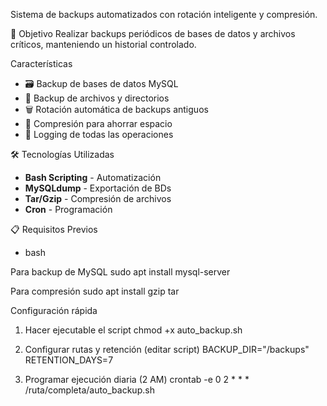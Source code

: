 Sistema de backups automatizados con rotación inteligente y compresión.

🎯 Objetivo
Realizar backups periódicos de bases de datos y archivos críticos, manteniendo un historial controlado.

Características
- 🗃️ Backup de bases de datos MySQL
- 📁 Backup de archivos y directorios
- 🗑️ Rotación automática de backups antiguos
- 🔐 Compresión para ahorrar espacio
- 📝 Logging de todas las operaciones

🛠️ Tecnologías Utilizadas
- **Bash Scripting** - Automatización
- **MySQLdump** - Exportación de BDs
- **Tar/Gzip** - Compresión de archivos
- **Cron** - Programación

📋 Requisitos Previos
- bash

Para backup de MySQL
sudo apt install mysql-server

Para compresión
sudo apt install gzip tar

Configuración rápida
1. Hacer ejecutable el script
chmod +x auto_backup.sh

2. Configurar rutas y retención (editar script)
BACKUP_DIR="/backups"
RETENTION_DAYS=7

3. Programar ejecución diaria (2 AM)
crontab -e
0 2 * * * /ruta/completa/auto_backup.sh

